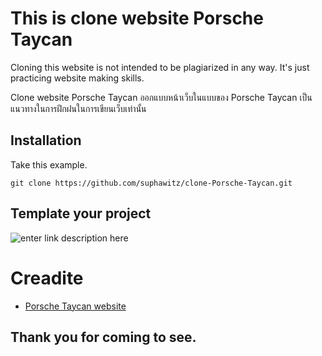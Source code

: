 # This is clone website Porsche Taycan

Cloning this website is not intended to be plagiarized in any way. It's just practicing website making skills.

 Clone website Porsche Taycan ออกแบบหน้าเว็บในแบบของ Porsche Taycan เป็นแนวทางในการฝึกฝนในการเขียนเว็บเท่านั้น 


## Installation

Take this example.

```git
git clone https://github.com/suphawitz/clone-Porsche-Taycan.git
```

## Template your project

![enter link description here](images/full-project.png)
# Creadite
 - [Porsche Taycan website](https://www.porsche.com/pap/_thailand_/models/taycan/taycan-models/taycan/)

## Thank you for coming to see.



